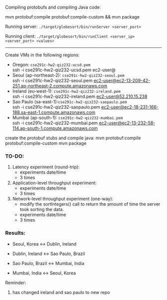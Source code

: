 Compiling protobufs and compiling Java code:

mvn protobuf:compile protobuf:compile-custom && mvn package

Running server:
`./target/globesort/bin/runServer <server_port>`

Running client:
`./target/globesort/bin/runClient <server_ip> <server_port> <values>`

---

Create VMs in the following regions:  
- Oregon: `cse291c-hw2-qiz232-ucsd.pem`  
ssh -i cse291c-hw2-qiz232-ucsd.pem ec2-user@
- Seoul (ap-northeast-2): `cse291c-hw2-qiz232-seoul.pem`  
ssh -i cse291c-hw2-qiz232-seoul.pem ec2-user@ec2-13-209-42-251.ap-northeast-2.compute.amazonaws.com 
- Ireland (eu-west-1): `cse291c-hw2-qiz232-ireland.pem`  
ssh -i cse291c-hw2-qiz232-ireland.pem ec2-user@52.210.15.238
- Sao Paulo (sa-east-1):`cse291c-hw2-qiz232-saopaulo.pem`  
ssh -i cse291c-hw2-qiz232-saopaulo.pem ec2-user@ec2-18-231-166-188.sa-east-1.compute.amazonaws.com
- Mumbai (ap-south-1): `cse291c-hw2-qiz232-mumbai.pem`  
ssh -i cse291c-hw2-qiz232-mumbai.pem ec2-user@ec2-13-232-58-114.ap-south-1.compute.amazonaws.com

create the protobuf stubs and compile java:
 mvn protobuf:compile protobuf:compile-custom
 mvn package  

### TO-DO: 
1. Latency experiment (round-trip):  
      - experiments date/time
      - 3 times
2. Application-level throughput experiment:  
      - experiments date/time
      - 3 times    
3. Network-level throughput experiment (one-way):  
      - modify the sortIntegers() call to return the amount of time the server took sorting the data.
      - experiments date/time
      - 3 times

### Results:
- Seoul, Korea ↔ Dublin, Ireland

- Dublin, Ireland ↔ Sao Paulo, Brazil

- Sao Paulo, Brazil ↔ Mumbai, India

- Mumbai, India ↔ Seoul, Korea


Reminder:
1. has changed ireland and sao paulo to new repo

